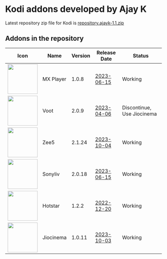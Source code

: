 # Kodi addons developed by Ajay K

Latest repository zip file for Kodi is [repository.ajayk-1.1.zip](https://github.com/Vikassm73/AjaykRepo/raw/main/Zips/repository.ajayk-1.1.zip)

## Addons in the repository
|Icon|Name|Version|Release Date|Status|
|---|---|---|---|---|
|<img src="https://github.com/Vikassm73/AjaykRepo/blob/main/Zips/plugin.video.MXPlayer/icon.png" width="96">|MX Player|1.0.8|[2023-06-15](https://raw.githubusercontent.com/Vikassm73/AjaykRepo/main/Zips/plugin.video.MXPlayer/changelog.txt)|Working
|<img src="https://github.com/Vikassm73/AjaykRepo/blob/main/Zips/plugin.video.voot/icon.png" width="96">|Voot|2.0.9|[2023-04-06](https://raw.githubusercontent.com/Vikassm73/AjaykRepo/main/Zips/plugin.video.voot/changelog.txt)|Discontinue, Use Jiocinema
|<img src="https://github.com/Vikassm73/AjaykRepo/blob/main/Zips/plugin.video.zee5/icon.jpg" width="96">|Zee5|2.1.24|[2023-10-04](https://raw.githubusercontent.com/Vikassm73/AjaykRepo/main/Zips/plugin.video.zee5/changelog.txt)|Working
|<img src="https://github.com/Vikassm73/AjaykRepo/blob/main/Zips/plugin.video.sonyliv/icon.png" width="96">|Sonyliv|2.0.18|[2023-06-15](https://raw.githubusercontent.com/Vikassm73/AjaykRepo/main/Zips/plugin.video.sonyliv/changelog.txt)|Working
|<img src="https://github.com/Vikassm73/AjaykRepo/blob/main/Zips/plugin.video.hotstar/icon.jpg" width="96">|Hotstar|1.2.2|[2022-12-20](https://raw.githubusercontent.com/Vikassm73/AjaykRepo/main/Zips/plugin.video.hotstar/changelog.txt)|Working
|<img src="https://github.com/Vikassm73/AjaykRepo/blob/main/Zips/plugin.video.jiocinema/icon.png" width="96">|Jiocinema|1.0.11|[2023-10-03](https://raw.githubusercontent.com/Vikassm73/AjaykRepo/main/Zips/plugin.video.jiocinema/changelog.txt)|Working
